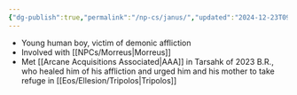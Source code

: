 ```yaml
---
{"dg-publish":true,"permalink":"/np-cs/janus/","updated":"2024-12-23T09:56:38.044-06:00"}
---
```


- Young human boy, victim of demonic affliction
- Involved with [[NPCs/Morreus\|Morreus]]
- Met [[Arcane Acquisitions Associated\|AAA]] in Tarsahk of 2023 B.R., who healed him of his affliction and urged him and his mother to take refuge in [[Eos/Ellesion/Tripolos\|Tripolos]]